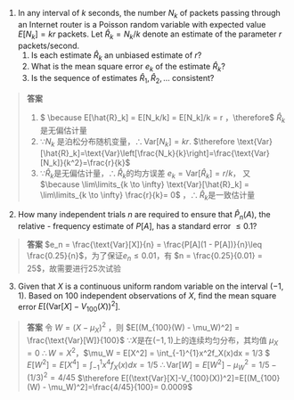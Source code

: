 1. In any interval of $k$ seconds, the number $N_k$ of packets passing through an Internet router is a Poisson random variable with expected value $E[N_k]=kr$ packets. Let $\hat{R}_k = N_k/k$ denote an estimate of the parameter $r$ packets/second.
   1. Is each estimate $\hat{R}_k$ an unbiased estimate of $r$?
   2. What is the mean square error $e_k$ of the estimate $\hat{R}_k$?
   3. Is the sequence of estimates $\hat{R}_1, \hat{R}_2, \ldots$ consistent?
> **答案**
> 1. $ \because E[\hat{R}_k] = E[N_k/k] = E[N_k]/k = r $，$\therefore$ $\hat{R}_k$ 是无偏估计量
> 2. $\because N_k$ 是泊松分布随机变量，$\therefore \text{Var}[N_k]=kr.$
> $\therefore \text{Var}[\hat{R}_k]=\text{Var}\left[\frac{N_k}{k}\right]=\frac{\text{Var}[N_k]}{k^2}=\frac{r}{k}$
> 3. $\because \hat{R}_k$是无偏估计量，$\therefore \hat{R}_k$的均方误差 $e_k = \text{Var}[\hat{R}_k] = r/k$，
> 又$\because \lim\limits_{k \to \infty} \text{Var}[\hat{R}_k] = \lim\limits_{k \to \infty} \frac{r}{k}= 0$ ，$\therefore \hat{R}_k$是一致估计量

2. How many independent trials $n$ are required to ensure that $\hat{P}_n(A)$, the relative - frequency estimate of $P[A]$, has a standard error $\leq 0.1$?
> **答案**
> $e_n = \frac{\text{Var}[X]}{n} = \frac{P[A](1 - P[A])}{n}\leq \frac{0.25}{n}$，为了保证$e_n \leq 0.01$，有 $n = \frac{0.25}{0.01} = 25$，故需要进行25次试验

3. Given that $X$ is a continuous uniform random variable on the interval $(-1, 1)$. Based on 100 independent observations of $X$, find the mean square error $E[(\text{Var}[X]-V_{100}(X))^2]$.
> **答案**
> 令 $W = (X - \mu_X)^2$ ，则 $E[(M_{100}(W) - \mu_W)^2] = \frac{\text{Var}[W]}{100}$ 
> $\because X$是在$(-1, 1)$上的连续均匀分布，其均值 $\mu_X = 0$
> $\therefore W = X^2$，$\mu_W = E[X^2] = \int_{-1}^{1}x^2f_X(x)dx = 1/3 $
> $E[W^2] = E[X^4] = \int_{-1}^{1}x^4f_X(x)dx = 1/5$
> $\therefore \text{Var}[W] = E[W^2] - \mu_W^2= 1/5 - (1/3)^2 = 4/45$
> $\therefore E[(\text{Var}[X]-V_{100}(X))^2]=E[(M_{100}(W) - \mu_W)^2]=\frac{4/45}{100}= 0.0009$

